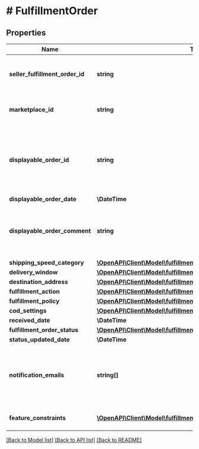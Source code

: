 # # FulfillmentOrder

## Properties

Name | Type | Description | Notes
------------ | ------------- | ------------- | -------------
**seller_fulfillment_order_id** | **string** | The fulfillment order identifier submitted with the &#x60;createFulfillmentOrder&#x60; operation. |
**marketplace_id** | **string** | The identifier for the marketplace the fulfillment order is placed against. |
**displayable_order_id** | **string** | A fulfillment order identifier submitted with the &#x60;createFulfillmentOrder&#x60; operation. Displays as the order identifier in recipient-facing materials such as the packing slip. |
**displayable_order_date** | **\DateTime** | Date timestamp |
**displayable_order_comment** | **string** | A text block submitted with the &#x60;createFulfillmentOrder&#x60; operation. Displays in recipient-facing materials such as the packing slip. |
**shipping_speed_category** | [**\OpenAPI\Client\Model\fulfillmentOutbound\ShippingSpeedCategory**](ShippingSpeedCategory.md) |  |
**delivery_window** | [**\OpenAPI\Client\Model\fulfillmentOutbound\DeliveryWindow**](DeliveryWindow.md) |  | [optional]
**destination_address** | [**\OpenAPI\Client\Model\fulfillmentOutbound\Address**](Address.md) |  |
**fulfillment_action** | [**\OpenAPI\Client\Model\fulfillmentOutbound\FulfillmentAction**](FulfillmentAction.md) |  | [optional]
**fulfillment_policy** | [**\OpenAPI\Client\Model\fulfillmentOutbound\FulfillmentPolicy**](FulfillmentPolicy.md) |  | [optional]
**cod_settings** | [**\OpenAPI\Client\Model\fulfillmentOutbound\CODSettings**](CODSettings.md) |  | [optional]
**received_date** | **\DateTime** | Date timestamp |
**fulfillment_order_status** | [**\OpenAPI\Client\Model\fulfillmentOutbound\FulfillmentOrderStatus**](FulfillmentOrderStatus.md) |  |
**status_updated_date** | **\DateTime** | Date timestamp |
**notification_emails** | **string[]** | A list of email addresses that the seller provides that are used by Amazon to send ship-complete notifications to recipients on behalf of the seller. | [optional]
**feature_constraints** | [**\OpenAPI\Client\Model\fulfillmentOutbound\FeatureSettings[]**](FeatureSettings.md) | A list of features and their fulfillment policies to apply to the order. | [optional]

[[Back to Model list]](../../README.md#models) [[Back to API list]](../../README.md#endpoints) [[Back to README]](../../README.md)
